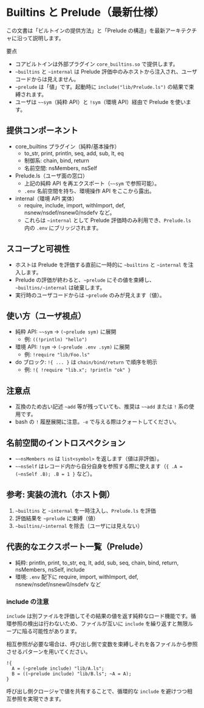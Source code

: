 # Builtins と Prelude（最新仕様）

この文書は「ビルトインの提供方法」と「Prelude の構造」を最新アーキテクチャに沿って説明します。

要点
- コアビルトインは外部プラグイン `core_builtins.so` で提供します。
- `~builtins` と `~internal` は Prelude 評価中のみホストから注入され、ユーザコードからは見えません。
- `~prelude` は「値」です。起動時に `include("lib/Prelude.ls")` の結果で束縛されます。
- ユーザは `~~sym`（純粋 API）と `!sym`（環境 API）経由で Prelude を使います。

## 提供コンポーネント

- core_builtins プラグイン（純粋/基本操作）
  - to_str, print, println, seq, add, sub, lt, eq
  - 制御系: chain, bind, return
  - 名前空間: nsMembers, nsSelf
- Prelude.ls（ユーザ面の窓口）
  - 上記の純粋 API を再エクスポート（`~~sym` で参照可能）。
  - `.env` 名前空間を持ち、環境操作 API をここから露出。
- internal（環境 API 実体）
  - require, include, import, withImport, def, nsnew/nsdef/nsnew0/nsdefv など。
  - これらは `~internal` として Prelude 評価時のみ利用でき、`Prelude.ls` 内の `.env` にブリッジされます。

## スコープと可視性

- ホストは Prelude を評価する直前に一時的に `~builtins` と `~internal` を注入します。
- Prelude の評価が終わると、`~prelude` にその値を束縛し、`~builtins/~internal` は破棄します。
- 実行時のユーザコードからは `~prelude` のみが見えます（値）。

## 使い方（ユーザ視点）

- 純粋 API: `~~sym` → `(~prelude sym)` に展開
  - 例: `((!println) "hello")`
- 環境 API: `!sym` → `(~prelude .env .sym)` に展開
  - 例: `!require "lib/Foo.ls"`
- do ブロック: `!{ ... }` は `chain/bind/return` で順序を明示
  - 例: `!{ !require "lib.x"; !println "ok" }`

## 注意点

- 互換のため古い記述 `~add` 等が残っていても、推奨は `~~add` または `!` 系の使用です。
- bash の `!` 履歴展開に注意。`-e` で与える際はクォートしてください。

## 名前空間のイントロスペクション

- `~~nsMembers ns` は `list<symbol>` を返します（値は非評価）。
- `~~nsSelf` はレコード内から自分自身を参照する際に使えます（`{ .A = (~nsSelf .B); .B = 1 }` など）。

## 参考: 実装の流れ（ホスト側）

1) `~builtins` と `~internal` を一時注入し、`Prelude.ls` を評価
2) 評価結果を `~prelude` に束縛（値）
3) `~builtins/~internal` を除去（ユーザには見えない）

## 代表的なエクスポート一覧（Prelude）

- 純粋: println, print, to_str, eq, lt, add, sub, seq, chain, bind, return, nsMembers, nsSelf, include
- 環境: `.env` 配下に require, import, withImport, def, nsnew/nsdef/nsnew0/nsdefv など
 
### include の注意

`include` は別ファイルを評価してその結果の値を返す純粋なロード機能です。循環参照の検出は行わないため、ファイルが互いに `include` を繰り返すと無限ループに陥る可能性があります。

相互参照が必要な場合は、呼び出し側で変数を束縛しそれを各ファイルから参照させるパターンを用いてください。

```
!{
  A = (~prelude include) "lib/A.ls";
  B = ((~prelude include) "lib/B.ls"; ~A = A);
}
```

呼び出し側クロージャで値を共有することで、循環的な `include` を避けつつ相互参照を実現できます。
